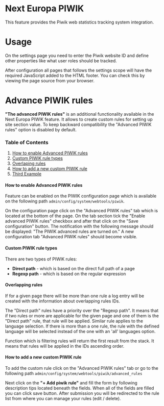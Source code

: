 Next Europa PIWIK
=================

This feature provides the Piwik web statistics tracking system integration.

Usage
=====
On the settings page you need to enter the Piwik website ID and define
other properties like what user roles should be tracked.

After configuration all pages that follows the settings scope will have
the required JavaScript added to the HTML footer. You can check this by
viewing the page source from your browser.

Advance PIWIK rules
===================
**"The advanced PIWIK rules"** is an additional functionality available in the Next
Europa PIWIK feature. It allows to create custom rules for setting up
site section value.
To keep backward compatibility the "Advanced PIWIK rules" option is disabled
by default.

### Table of Contents
1. [How to enable Advanced PIWIK rules](#how-to-enable)
2. [Custom PIWIK rule types](#rule-types)
3. [Overlaping rules](#overlapping-rules)
3. [How to add a new custom PIWIK rule](#how-to-add-rule)
4. [Third Example](#third-example)

#### How to enable Advanced PIWIK rules <a name="how-to-enable"></a>
Feature can be enabled on the PIWIK configuration page which is available
on the following path `admin/config/system/webtools/piwik`. 

On the configuration page click on the "Advanced PIWIK rules" tab which is located
at the bottom of the page. 
On the tab section tick the "Enable advanced PIWIK rules" checkbox and
after that click on the "Save configuration" button.
The notification with the following message should be displayed:
"The PIWIK advanced rules are turned on."
A new configuration tab "Advanced PIWIK rules" should become visible.

#### Custom PIWIK rule types <a name="rule-types"></a>
There are two types of PIWIK rules:
- **Direct path** - which is based on the direct full path of a page
- **Regexp path** - which is based on the regular expression
  
#### Overlapping rules <a name="overlapping-rules"></a>
If for a given page there will be more than one rule a log entry will be
created with the information about overlapping rules IDs.

The "Direct path" rules have a priority over the "Regexp path".
It means that if two rules or more are applicable for the given page and
one of them is the "Direct path" rule, that rule will be applied.
Similar rule applies to the language selection. If there is more
than a one rule, the rule with the defined language will be selected 
instead of the one with an 'all' languages option.

Function which is filtering rules will return the first result from
the stack. It means that rules will be applied in the IDs ascending order.

#### How to add a new custom PIWIK rule <a name="how-to-add-rule"></a>
To add the custom rule click on the "Advanced PIWIK rules" tab or go to 
the following path `admin/config/system/webtools/piwik/advanced_rules`

Next click on the **"+ Add piwik rule"** and fill the form by following
description tips located beneath the fields.
When all of the fields are filled you can click save button.
After submission you will be redirected to the rule list from where you
can manage your rules (edit / delete).
